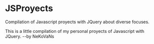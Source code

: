 JSProyects
==========

Compilation of Javascript proyects with JQuery about diverse focuses.

This is a little compilation of my personal proyects of Javascript with JQuery.
--by NeKoVaNs

